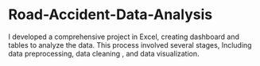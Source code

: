 # Road-Accident-Data-Analysis
I developed a comprehensive project in Excel, creating dashboard and tables to analyze the data. This process involved several stages, Including data preprocessing, data cleaning , and data visualization.
